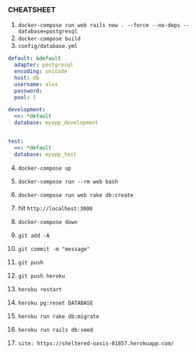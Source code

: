 ### CHEATSHEET

1. `docker-compose run web rails new . --force --no-deps --database=postgresql`
2. `docker-compose build`
3. `config/database.yml`

```yml
default: &default
  adapter: postgresql
  encoding: unicode
  host: db
  username: alex
  password:
  pool: 5

development:
  <<: *default
  database: myapp_development


test:
  <<: *default
  database: myapp_test
```

4. `docker-compose up`
5. `docker-compose run --rm web bash`
6. `docker-compose run web rake db:create`
7. hit `http://localhost:3000`
8. `docker-compose down`

9. `git add -A`
10. `git commit -m "message"`
11. `git push`
12. `git push heroku`
13. `heroku restart`
14. `heroku pg:reset DATABASE`
15. `heroku run rake db:migrate`
16. `heroku run rails db:seed`

17. `site: https://sheltered-oasis-01857.herokuapp.com/`
